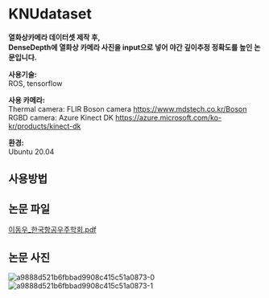 # KNUdataset
<b>열화상카메라 데이터셋 제작 후, <br>
DenseDepth에 열화상 카메라 사진을 input으로 넣어 야간 깊이추정 정확도를 높인 논문입니다.</b>

<b> 사용기술: </b><br>
ROS, tensorflow 

<b> 사용 카메라: </b><br>
Thermal camera: FLIR Boson camera 
https://www.mdstech.co.kr/Boson <br>
RGBD camera: Azure Kinect DK 
https://azure.microsoft.com/ko-kr/products/kinect-dk

<b> 환경: </b><br>
Ubuntu 20.04

## 사용방법



## 논문 파일
[이동우_한국항공우주학회.pdf](https://github.com/woodong11/KNUdataset/files/14000266/_.pdf)




## 논문 사진

![a9888d521b6fbbad9908c415c51a0873-0](https://github.com/woodong11/KNUdataset/assets/91379630/2f29be82-5386-46f9-bf71-cab29bbbfdf2)
![a9888d521b6fbbad9908c415c51a0873-1](https://github.com/woodong11/KNUdataset/assets/91379630/a77a0962-dbda-4094-8072-edfef9a93b18)

